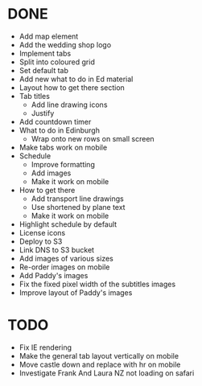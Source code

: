 DONE
====

+ Add map element
+ Add the wedding shop logo
+ Implement tabs
+ Split into coloured grid
+ Set default tab
+ Add new what to do in Ed material
+ Layout how to get there section
+ Tab titles
    + Add line drawing icons
    + Justify 
+ Add countdown timer
+ What to do in Edinburgh
    + Wrap onto new rows on small screen
+ Make tabs work on mobile
+ Schedule 
    + Improve formatting
    + Add images
    + Make it work on mobile
+ How to get there
    + Add transport line drawings 
    + Use shortened by plane text
    + Make it work on mobile
+ Highlight schedule by default
+ License icons
+ Deploy to S3
+ Link DNS to S3 bucket
+ Add images of various sizes
+ Re-order images on mobile
+ Add Paddy's images
+ Fix the fixed pixel width of the subtitles images
+ Improve layout of Paddy's images

TODO
====

- Fix IE rendering
- Make the general tab layout vertically on mobile
- Move castle down and replace with hr on mobile
- Investigate Frank And Laura NZ not loading on safari